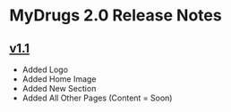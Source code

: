 # MyDrugs 2.0 Release Notes

## [v1.1](https://github.com/Shonned/MyDrugs2.0)

* Added Logo
* Added Home Image
* Added New Section
* Added All Other Pages (Content = Soon)
